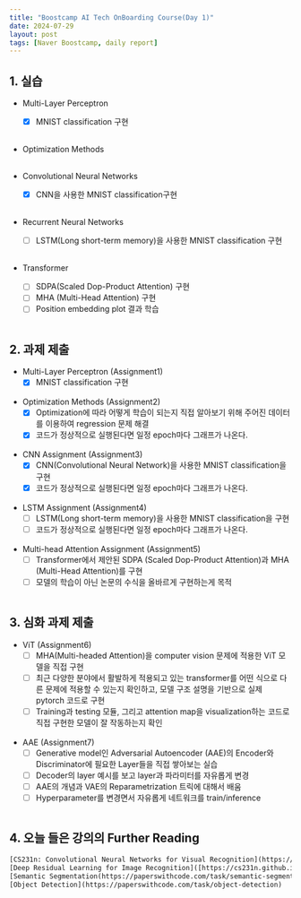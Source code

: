 ```yaml
---
title: "Boostcamp AI Tech OnBoarding Course(Day 1)"
date: 2024-07-29
layout: post
tags: [Naver Boostcamp, daily report]
---
```


## 1. 실습

* Multi-Layer Perceptron
	- [x] MNIST classification 구현
<br><br>

* Optimization Methods
<br><br>

* Convolutional Neural Networks
	- [x] CNN을 사용한 MNIST classification구현
<br><br>

* Recurrent Neural Networks
	- [ ] LSTM(Long short-term memory)을 사용한 MNIST classification 구현
<br><br>

* Transformer
	- [ ] SDPA(Scaled Dop-Product Attention) 구현
	- [ ] MHA (Multi-Head Attention) 구현
  - [ ] Position embedding plot 결과 학습
<br><br>

## 2. 과제 제출

* Multi-Layer Perceptron (Assignment1)
	- [x] MNIST classification 구현
<br><br>

* Optimization Methods (Assignment2)
	- [x] Optimization에 따라 어떻게 학습이 되는지 직접 알아보기 위해 주어진 데이터를 이용하여 regression 문제 해결
 	- [x] 코드가 정상적으로 실행된다면 일정 epoch마다 그래프가 나온다.
<br><br>

* CNN Assignment (Assignment3)
	- [x] CNN(Convolutional Neural Network)을 사용한 MNIST classification을 구현
 	- [x] 코드가 정상적으로 실행된다면 일정 epoch마다 그래프가 나온다.
<br><br>

* LSTM Assignment (Assignment4)
	- [ ] LSTM(Long short-term memory)을 사용한 MNIST classification을 구현
 	- [ ] 코드가 정상적으로 실행된다면 일정 epoch마다 그래프가 나온다.
<br><br>

* Multi-head Attention Assignment (Assignment5)
	- [ ] Transformer에서 제안된 SDPA (Scaled Dop-Product Attention)과 MHA (Multi-Head Attention)를 구현
 	- [ ] 모델의 학습이 아닌 논문의 수식을 올바르게 구현하는게 목적
<br><br>
	
## 3. 심화 과제 제출

* ViT (Assignment6)
	- [ ] MHA(Multi-headed Attention)을 computer vision 문제에 적용한 ViT 모델을 직접 구현
 	- [ ] 최근 다양한 분야에서 활발하게 적용되고 있는 transformer를 어떤 식으로 다른 문제에 적용할 수 있는지 확인하고, 모델 구조 설명을 기반으로 실제 pytorch 코드로 구현
	- [ ] Training과 testing 모듈, 그리고 attention map을 visualization하는 코드로 직접 구현한 모델이 잘 작동하는지 확인
<br><br>

* AAE (Assignment7)
	- [ ] Generative model인 Adversarial Autoencoder (AAE)의 Encoder와 Discriminator에 필요한 Layer들을 직접 쌓아보는 실습
 	- [ ] Decoder의 layer 예시를 보고 layer과 파라미터를 자유롭게 변경
	- [ ] AAE의 개념과 VAE의 Reparametrization 트릭에 대해서 배움
 	- [ ] Hyperparameter를 변경면서 자유롭게 네트워크를 train/inference 
<br><br>

## 4. 오늘 들은 강의의 Further Reading

```html
[CS231n: Convolutional Neural Networks for Visual Recognition](https://cs231n.github.io/)
[Deep Residual Learning for Image Recognition]([https://cs231n.github.io/](https://arxiv.org/abs/1512.03385)
[Semantic Segmentation(https://paperswithcode.com/task/semantic-segmentation)
[Object Detection](https://paperswithcode.com/task/object-detection)
```
<br><br>



